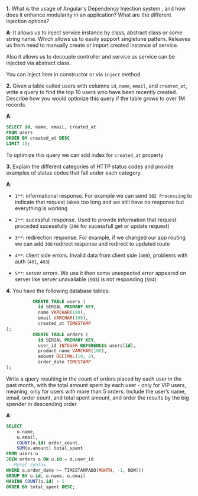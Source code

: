 
**1.** What is the usage of Angular's Dependency Injection system 
, and how does it enhance modularity in an application? What are the different injection options?

**A**:
It allows us to inject service instance by class, abstract class or some string name. Which allows us to easily support singletone pattern. Releaves us from need to manually create or import created instance of service. 

Also it allows us to decouple controller and service as service can be injected via abstract class.

You can inject item in constructor or via `inject` method

**2.** Given a table called users with columns `id`, `name`, `email`, and `created_at`, write a query to find the top 10 users who have been recently created.
Describe how you would optimize this query if the table grows to over 1M records.

**A**:
```sql
SELECT id, name, email, created_at
FROM users
ORDER BY created_at DESC
LIMIT 10;
```

To optimize this query we can add index for `created_at` property

**3.** Explain the different categories of HTTP status codes and provide examples of status codes that fall under each category.

**A**:
- `1**`: informational response. For example we can send `102 Processing` to indicate that request takes too long and we still have no response but everything is working

- `2**`: sucessfull response. Used to provide information that request proceded sucessfully (`200` for sucessfull get or update request)

- `3**`: redirection response. For example, if we changed our app routing we can add `308` redirect response and redirect to updated route

- `4**`: client side errors. Invalid data from client side (`400`), problems with auth (`401`, `403`)

- `5**`: server errors. We use it then some unexpected error appeared on server like server unavailable (`503`) is not responding (`504`)

**4.** You have the following database tables:
```sql
          CREATE TABLE users (
            id SERIAL PRIMARY KEY,
            name VARCHAR(100),
            email VARCHAR(100),
            created_at TIMESTAMP
);
          CREATE TABLE orders (
            id SERIAL PRIMARY KEY,
            user_id INTEGER REFERENCES users(id),
            product_name VARCHAR(100),
            amount DECIMAL(10, 2),
            order_date TIMESTAMP
);
```
Write a query resulting in the count of orders placed by each user in the past month, with the total amount spent by each user - only for VIP users, meaning, only for users with more than 5 orders.
Include the user’s name, email, order count, and total spent amount, and order the results by the big spender in descending order.

**A**:

```sql
SELECT
    u.name,
    u.email,
    COUNT(o.id) order_count,
    SUM(o.amount) total_spent
FROM users u
JOIN orders o ON u.id = o.user_id
-- MySql syntax
WHERE o.order_date >= TIMESTAMPADD(MONTH, -1, NOW())
GROUP BY u.id, u.name, u.email
HAVING COUNT(o.id) > 5
ORDER BY total_spent DESC;

```
